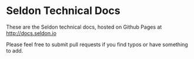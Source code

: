 # Seldon Technical Docs
These are the Seldon technical docs, hosted on Github Pages at http://docs.seldon.io

Please feel free to submit pull requests if you find typos or have something to add.
